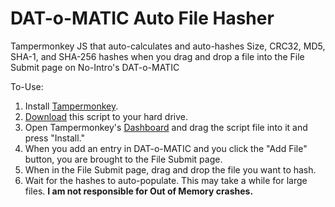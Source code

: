# DAT-o-MATIC Auto File Hasher
Tampermonkey JS that auto-calculates and auto-hashes Size, CRC32, MD5, SHA-1, and SHA-256 hashes when you drag and drop a file into the File Submit page on No-Intro's DAT-o-MATIC

To-Use:
1. Install [Tampermonkey](https://www.tampermonkey.net/).
2. [Download](https://github.com/rarenight/datomatic-auto-file-hasher/raw/main/dom-hasher.js) this script to your hard drive.
3. Open Tampermonkey's [Dashboard](chrome-extension://dhdgffkkebhmkfjojejmpbldmpobfkfo/options.html#nav=dashboard) and drag the script file into it and press "Install."
4. When you add an entry in DAT-o-MATIC and you click the "Add File" button, you are brought to the File Submit page.
5. When in the File Submit page, drag and drop the file you want to hash.
6. Wait for the hashes to auto-populate. This may take a while for large files. **I am not responsible for Out of Memory crashes.**
